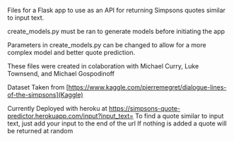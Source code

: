 Files for a Flask app to use as an API for returning Simpsons quotes similar to
input text.

create_models.py must be ran to generate models before initiating the app

Parameters in create_models.py can be changed to allow for a more complex model
and better quote prediction.

These files were created in colaboration with Michael Curry, Luke Townsend, and Michael Gospodinoff

Dataset Taken from [https://www.kaggle.com/pierremegret/dialogue-lines-of-the-simpsons](Kaggle)

Currently Deployed with heroku at https://simpsons-quote-predictor.herokuapp.com/input?input_text=
To find a quote similar to input text, just add your input to the end of the url
If nothing is added a quote will be returned at random

